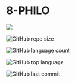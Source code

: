 # 8-PHILO

<img src="https://github.com/byaliego/42-project-badges/blob/main/badges/philosophers.png" />

![GitHub repo size](https://img.shields.io/github/repo-size/xDeadpoolx/8-PHILO?style=for-the-badge)

![GitHub language count](https://img.shields.io/github/languages/count/xDeadpoolx/8-PHILO?style=for-the-badge)

![GitHub top language](https://img.shields.io/github/languages/top/xDeadpoolx/8-PHILO?style=for-the-badge)

![GitHub last commit](https://img.shields.io/github/last-commit/xDeadpoolx/8-PHILO?style=for-the-badge)
